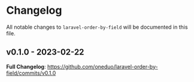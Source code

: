 # Changelog

All notable changes to `laravel-order-by-field` will be documented in this file.

## v0.1.0 - 2023-02-22

**Full Changelog**: https://github.com/oneduo/laravel-order-by-field/commits/v0.1.0
